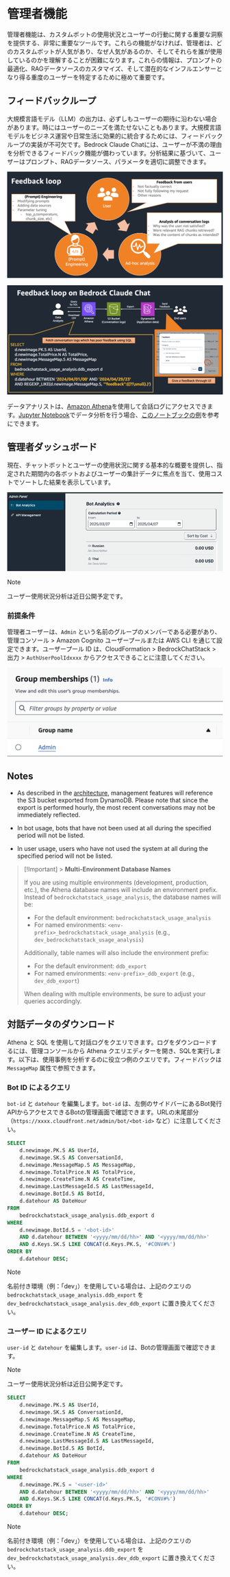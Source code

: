 # 管理者機能

管理者機能は、カスタムボットの使用状況とユーザーの行動に関する重要な洞察を提供する、非常に重要なツールです。これらの機能がなければ、管理者は、どのカスタムボットが人気があり、なぜ人気があるのか、そしてそれらを誰が使用しているのかを理解することが困難になります。これらの情報は、プロンプトの最適化、RAGデータソースのカスタマイズ、そして潜在的なインフルエンサーとなり得る重度のユーザーを特定するために極めて重要です。

## フィードバックループ

大規模言語モデル（LLM）の出力は、必ずしもユーザーの期待に沿わない場合があります。時にはユーザーのニーズを満たせないこともあります。大規模言語モデルをビジネス運営や日常生活に効果的に統合するためには、フィードバックループの実装が不可欠です。Bedrock Claude Chatには、ユーザーが不満の理由を分析できるフィードバック機能が備わっています。分析結果に基づいて、ユーザーはプロンプト、RAGデータソース、パラメータを適切に調整できます。

![](./imgs/feedback_loop.png)

![](./imgs/feedback-using-claude-chat.png)

データアナリストは、[Amazon Athena](https://aws.amazon.com/jp/athena/)を使用して会話ログにアクセスできます。[Jupyter Notebook](https://jupyter.org/)でデータ分析を行う場合、[このノートブックの例](../examples/notebooks/feedback_analysis_example.ipynb)を参考にできます。

## 管理者ダッシュボード

現在、チャットボットとユーザーの使用状況に関する基本的な概要を提供し、指定された期間内の各ボットおよびユーザーの集計データに焦点を当て、使用コストでソートした結果を表示しています。

![](./imgs/admin_bot_analytics.png)

> [!Note]
> ユーザー使用状況分析は近日公開予定です。

### 前提条件

管理者ユーザーは、`Admin` という名前のグループのメンバーである必要があり、管理コンソール > Amazon Cognito ユーザープールまたは AWS CLI を通じて設定できます。ユーザープール ID は、CloudFormation > BedrockChatStack > 出力 > `AuthUserPoolIdxxxx` からアクセスできることに注意してください。

![](./imgs/group_membership_admin.png)

## Notes

- As described in the [architecture](../README.md#architecture), management features will reference the S3 bucket exported from DynamoDB. Please note that since the export is performed hourly, the most recent conversations may not be immediately reflected.

- In bot usage, bots that have not been used at all during the specified period will not be listed.

- In user usage, users who have not used the system at all during the specified period will not be listed.

> [!Important] > **Multi-Environment Database Names**
>
> If you are using multiple environments (development, production, etc.), the Athena database names will include an environment prefix. Instead of `bedrockchatstack_usage_analysis`, the database names will be:
>
> - For the default environment: `bedrockchatstack_usage_analysis`
> - For named environments: `<env-prefix>_bedrockchatstack_usage_analysis` (e.g., `dev_bedrockchatstack_usage_analysis`)
>
> Additionally, table names will also include the environment prefix:
>
> - For the default environment: `ddb_export`
> - For named environments: `<env-prefix>_ddb_export` (e.g., `dev_ddb_export`)
>
> When dealing with multiple environments, be sure to adjust your queries accordingly.

## 対話データのダウンロード

Athena と SQL を使用して対話ログをクエリできます。ログをダウンロードするには、管理コンソールから Athena クエリエディターを開き、SQLを実行します。以下は、使用事例を分析するのに役立つ例のクエリです。フィードバックは `MessageMap` 属性で参照できます。

### Bot ID によるクエリ

`bot-id` と `datehour` を編集します。`bot-id` は、左側のサイドバーにあるBot発行APIからアクセスできるBotの管理画面で確認できます。URLの末尾部分（`https://xxxx.cloudfront.net/admin/bot/<bot-id>` など）に注意してください。

```sql
SELECT
    d.newimage.PK.S AS UserId,
    d.newimage.SK.S AS ConversationId,
    d.newimage.MessageMap.S AS MessageMap,
    d.newimage.TotalPrice.N AS TotalPrice,
    d.newimage.CreateTime.N AS CreateTime,
    d.newimage.LastMessageId.S AS LastMessageId,
    d.newimage.BotId.S AS BotId,
    d.datehour AS DateHour
FROM
    bedrockchatstack_usage_analysis.ddb_export d
WHERE
    d.newimage.BotId.S = '<bot-id>'
    AND d.datehour BETWEEN '<yyyy/mm/dd/hh>' AND '<yyyy/mm/dd/hh>'
    AND d.Keys.SK.S LIKE CONCAT(d.Keys.PK.S, '#CONV#%')
ORDER BY
    d.datehour DESC;
```

> [!Note]
> 名前付き環境（例：「dev」）を使用している場合は、上記のクエリの `bedrockchatstack_usage_analysis.ddb_export` を `dev_bedrockchatstack_usage_analysis.dev_ddb_export` に置き換えてください。

### ユーザー ID によるクエリ

`user-id` と `datehour` を編集します。`user-id` は、Botの管理画面で確認できます。

> [!Note]
> ユーザー使用状況分析は近日公開予定です。

```sql
SELECT
    d.newimage.PK.S AS UserId,
    d.newimage.SK.S AS ConversationId,
    d.newimage.MessageMap.S AS MessageMap,
    d.newimage.TotalPrice.N AS TotalPrice,
    d.newimage.CreateTime.N AS CreateTime,
    d.newimage.LastMessageId.S AS LastMessageId,
    d.newimage.BotId.S AS BotId,
    d.datehour AS DateHour
FROM
    bedrockchatstack_usage_analysis.ddb_export d
WHERE
    d.newimage.PK.S = '<user-id>'
    AND d.datehour BETWEEN '<yyyy/mm/dd/hh>' AND '<yyyy/mm/dd/hh>'
    AND d.Keys.SK.S LIKE CONCAT(d.Keys.PK.S, '#CONV#%')
ORDER BY
    d.datehour DESC;
```

> [!Note]
> 名前付き環境（例：「dev」）を使用している場合は、上記のクエリの `bedrockchatstack_usage_analysis.ddb_export` を `dev_bedrockchatstack_usage_analysis.dev_ddb_export` に置き換えてください。